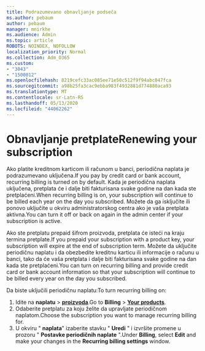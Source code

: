 ```yaml
---
title: Podrazumevano obnavljanje podseča
ms.author: pebaum
author: pebaum
manager: mnirkhe
ms.audience: Admin
ms.topic: article
ROBOTS: NOINDEX, NOFOLLOW
localization_priority: Normal
ms.collection: Adm_O365
ms.custom:
- "3043"
- "1500012"
ms.openlocfilehash: 8219cefc33ac085ee71e50c512f9f94abc047fca
ms.sourcegitcommit: a98b25fa3cac9ebba983f4932881d774880aca93
ms.translationtype: MT
ms.contentlocale: sr-Latn-RS
ms.lasthandoff: 05/13/2020
ms.locfileid: "44062262"
---
```

# <a name="renewing-your-subscription"></a><span data-ttu-id="28603-102">Obnavljanje pretplate</span><span class="sxs-lookup"><span data-stu-id="28603-102">Renewing your subscription</span></span>

<span data-ttu-id="28603-103">Ako platite kreditnom karticom ili računom u banci, periodična naplata je podrazumevano uključena.</span><span class="sxs-lookup"><span data-stu-id="28603-103">If you pay by credit card or bank account, recurring billing is turned on by default.</span></span> <span data-ttu-id="28603-104">Kada je periodična naplata uključena, pretplata će i dalje biti fakturisana svake godine na dan kada ste pretplaćeni.</span><span class="sxs-lookup"><span data-stu-id="28603-104">When recurring billing is on, your subscription will continue to be billed each year on the day you subscribed.</span></span> <span data-ttu-id="28603-105">Možete da ga isključite ili ponovo uključite u okviru administratorskog centra ako je vaša pretplata aktivna.</span><span class="sxs-lookup"><span data-stu-id="28603-105">You can turn it off or back on again in the admin center if your subscription is active.</span></span>

<span data-ttu-id="28603-106">Ako ste pretplatu prepaid šifrom proizvoda, pretplata će isteći na kraju termina pretplate.</span><span class="sxs-lookup"><span data-stu-id="28603-106">If you prepaid your subscription with a product key, your subscription will expire at the end of subscription term.</span></span> <span data-ttu-id="28603-107">Možete da uključite periodičnu naplatu i da obezbedite kreditnu karticu ili informacije o računu u banci, tako da će vaša pretplata i dalje biti fakturisana svake godine na dan kada ste pretplaćeni.</span><span class="sxs-lookup"><span data-stu-id="28603-107">You can turn on recurring billing and provide credit card or bank account information so that your subscription will continue to be billed every year on the day you subscribed.</span></span>

<span data-ttu-id="28603-108">Da biste uključili periodičnu naplatu:</span><span class="sxs-lookup"><span data-stu-id="28603-108">To turn recurring billing on:</span></span> 

1. <span data-ttu-id="28603-109">Idite na **naplatu**  >  **[proizvoda](https://go.microsoft.com/fwlink/p/?linkid=842054)**.</span><span class="sxs-lookup"><span data-stu-id="28603-109">Go to **Billing** > **[Your products](https://go.microsoft.com/fwlink/p/?linkid=842054)**.</span></span>
2. <span data-ttu-id="28603-110">Odaberite pretplatu za koju želite da upravljate periodičnom naplatom.</span><span class="sxs-lookup"><span data-stu-id="28603-110">Choose the subscription you want to manage recurring billing for.</span></span>
3. <span data-ttu-id="28603-111">U okviru " **naplata**" izaberite stavku " **Uredi** " i izvršite promene u prozoru " **Postavke periodičnih naplate** ".</span><span class="sxs-lookup"><span data-stu-id="28603-111">Under **Billing**, select **Edit** and make your changes in the **Recurring billing settings** window.</span></span> 